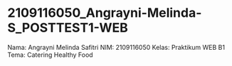 # 2109116050_Angrayni-Melinda-S_POSTTEST1-WEB

Nama: Angrayni Melinda Safitri
NIM: 2109116050
Kelas: Praktikum WEB B1
Tema: Catering Healthy Food
